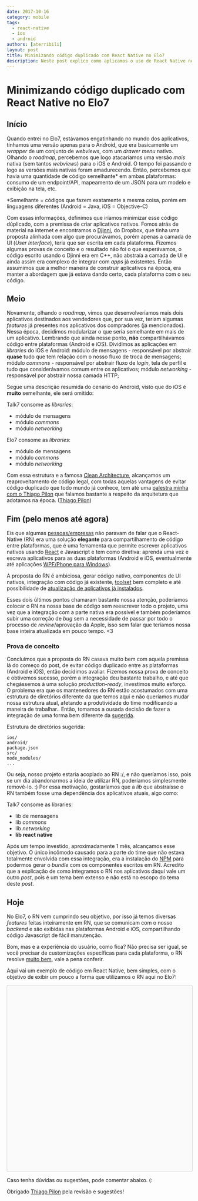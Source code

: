 ```yaml
---
date: 2017-10-16
category: mobile
tags:
  - react-native
  - ios
  - android
authors: [aterribili]
layout: post
title: Minimizando código duplicado com React Native no Elo7
description: Neste post explico como aplicamos o uso de React Native no Elo7.
---
```


# Minimizando código duplicado com React Native no Elo7
## Início
Quando entrei no Elo7, estávamos engatinhando no mundo dos aplicativos, tínhamos uma versão apenas para o Android, que era basicamente um *wrapper* de um conjunto de *webviews*, com um *drawer menu* nativo. Olhando o *roadmap*, percebemos que logo atacaríamos uma versão *mais* nativa (sem tantos *webviews*) para o iOS e Android. O tempo foi passando e logo as versões mais nativas foram amadurecendo. Então, percebemos que havia uma quantidade de código semelhante* em ambas plataformas: consumo de um endpoint/API, mapeamento de um JSON para um modelo e exibição na tela, etc.

*Semelhante = códigos que fazem exatamente a mesma coisa, porém em linguagens diferentes (Android = Java, iOS = Objective-C)

Com essas informações, definimos que iríamos minimizar esse código dúplicado, com a premissa de criar aplicativos nativos. Fomos atrás de material na internet e encontramos o [Djinni](https://github.com/dropbox/djinni), do Dropbox, que tinha uma proposta alinhada com algo que procurávamos, porém apenas a camada de UI (*User Interface*), teria que ser escrita em cada plataforma. Fizemos algumas provas de conceito e o resultado não foi o que esperávamos, o código escrito usando o Djinni era em C++, não abstraía a camada de UI e ainda assim era complexo de integrar com *apps* já existentes. Então assumimos que a melhor maneira de construir aplicativos na época, era manter a abordagem que já estava dando certo, cada plataforma com o seu código.

## Meio
Novamente, olhando o *roadmap*, vimos que desenvolveríamos mais dois aplicativos destinados aos vendedores que, por sua vez, teriam algumas *features* já presentes nos aplicativos dos compradores (já mencionados). Nessa época, decidimos modularizar o que seria semelhante em mais de um aplicativo. Lembrando que ainda nesse ponto, **não** compartilhávamos código entre plataformas (Android e iOS).
Dividimos as aplicações em *libraries* do iOS e Android:
módulo de mensagens - responsável por abstrair **quase** tudo que tem relação com o nosso fluxo de troca de mensagens;
módulo *commons* - responsável por abstrair fluxo de *login*, tela de perfil e tudo que considerávamos comum entre os aplicativos;
módulo *networking* - responsável por abstrair nossa camada HTTP;

Segue uma descrição resumida do cenário do Android, visto que do iOS é **muito** semelhante, ele será omitido:

Talk7 consome as *libraries*:
  - módulo de mensagens
  - módulo *commons*
  - módulo *networking*

Elo7 consome as *libraries*:
  - módulo de mensagens
  - módulo *commons*
  - módulo *networking*

Com essa estrutura e a famosa [Clean Architecture](https://fernandocejas.com/2014/09/03/architecting-android-the-clean-way/), alcançamos um reaproveitamento de código legal, com todas aquelas vantagens de evitar código duplicado que todo mundo já conhece, tem até uma [palestra minha com o Thiago Pilon](https://www.youtube.com/watch?v=HK0fZRCJfYw) que falamos bastante a respeito da arquitetura que adotamos na época. ([Thiago Pilon](https://github.com/Pilon))

## Fim (pelo menos até agora)
Eis que algumas [pessoas/empresas](https://facebook.github.io/react-native/showcase.html) não paravam de falar que o React-Native (RN) era uma solução **elegante** para compartilhamento de código entre plataformas, que é uma ferramenta que permite escrever aplicativos nativos usando [React](https://facebook.github.io/react/) e Javascript e tem como diretiva: aprenda uma vez e escreva aplicativos para as duas plataformas (Android e iOS, eventualmente até aplicações [WPF/Phone para Windows](https://github.com/Microsoft/react-native-windows)). 

A proposta do RN é ambiciosa, gerar código nativo, componentes de UI nativos, integração com código já existente, [toolset](https://facebook.github.io/react-native/docs/debugging.html) bem completo e até possibilidade de [atualização de aplicativos já instalados](https://microsoft.github.io/code-push/). 

Esses dois últimos pontos chamaram bastante nossa atenção, poderiamos colocar o RN na nossa base de código sem reescrever todo o projeto, uma vez que a integração com a parte nativa era possível e também poderíamos subir uma correção de *bug* sem a necessidade de passar por todo o processo de *review*/aprovação da Apple, isso sem falar que teríamos nossa base inteira atualizada em pouco tempo. <3

### Prova de conceito
Concluímos que a proposta do RN casava muito bem com aquela premissa lá do começo do post, de evitar código duplicado entre as plataformas (Android e iOS), então decidimos avaliar. Fizemos nossa prova de conceito e obtivemos sucesso, porém a integração deu bastante trabalho, e até que chegássemos à uma solução *production-ready*, investimos muito esforço. O problema era que os mantenedores do RN estão acostumados com uma estrutura de diretórios diferente da que temos aqui e não queríamos mudar nossa estrutura atual, afetando a produtividade do time modificando a maneira de trabalhar.. Então, tomamos a ousada decisão de fazer a integração de uma forma bem diferente da [sugerida](https://facebook.github.io/react-native/docs/integration-with-existing-apps.html).

Estrutura de diretórios sugerida:
```
ios/
android/
package.json
src/
node_modules/
...
```

Ou seja, nosso projeto estaria acoplado ao RN :/, e não queríamos isso, pois se um dia abandonarmos a ideia de utilizar RN, poderíamos simplesmente removê-lo. :)
Por essa motivação, gostaríamos que a *lib* que abstraísse o RN também fosse uma dependência dos aplicativos atuais, algo como:

Talk7 consome as libraries:
  - lib de mensagens
  - lib *commons*
  - lib *networking*
  - **lib react native**

Após um tempo investido, aproximadamente 1 mês, alcançamos esse objetivo. O único incômodo causado para a parte do time que não estava totalmente envolvida com essa integração, era a instalação do [NPM](https://www.npmjs.com) para podermos gerar o *bundle* com os componentes escritos em RN. Acredito que a explicação de como integramos o RN nos aplicativos daqui vale um outro *post*, pois é um tema bem extenso e não está no escopo do tema deste *post*.

## Hoje
No Elo7, o RN vem cumprindo seu objetivo, por isso já temos diversas *features* feitas inteiramente em RN, que se comunicam com o nosso *backend* e são exibidas nas plataformas Android e iOS, compartilhando código Javascript de fácil manutenção.

Bom, mas e a experiência do usuário, como fica? 
Não precisa ser igual, se você precisar de customizações específicas para cada plataforma, o RN resolve [muito bem](https://facebook.github.io/react-native/docs/platform-specific-code.html), vale a pena conferir.

Aqui vai um exemplo de código em React Native, bem simples, com o objetivo de exibir um pouco a forma que utilizamos o RN aqui no Elo7:
<div data-snack-id="ryfaGFmUW" data-snack-platform="ios" data-snack-preview="true" data-snack-theme="light" style="overflow:hidden;background:#fafafa;border:1px solid rgba(0,0,0,.16);border-radius:4px;height:505px;width:100%"></div>
<script async src="https://snack.expo.io/embed.js"></script>

Caso tenha dúvidas ou sugestões, pode comentar abaixo. (:

Obrigado [Thiago Pilon](https://github.com/Pilon) pela revisão e sugestões!

